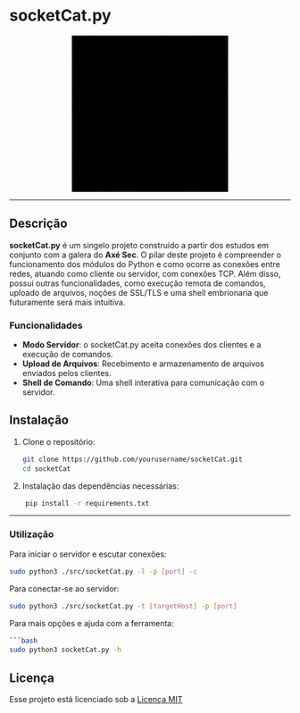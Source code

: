 # socketCat.py

<p align="center">
  <img align="center" width="280" src="./socketcat.gif" alt="socketCat Logo"/>
</p>

---

## Descrição

**socketCat.py** é um singelo projeto construído a partir dos estudos em conjunto com a galera do **Axé Sec**. O pilar deste projeto é compreender o funcionamento dos módulos do Python e como ocorre as conexões entre redes, atuando como cliente ou servidor, com conexões TCP. Além disso, possui outras funcionalidades, como execução remota de comandos, uploado de arquivos, noções de SSL/TLS e uma shell embrionaria que futuramente será mais intuitiva.

### Funcionalidades

- **Modo Servidor**: o socketCat.py aceita conexões dos clientes e a execução de comandos.
- **Upload de Arquivos**: Recebimento e armazenamento de arquivos enviados pelos clientes.
- **Shell de Comando**: Uma shell interativa para comunicação com o servidor.


## Instalação

1. Clone o repositório:
   ```bash
   git clone https://github.com/yourusername/socketCat.git
   cd socketCat
2. Instalação das dependências necessárias:
```bash
    pip install -r requirements.txt
```
---
### Utilização
Para iniciar o servidor e escutar conexões:
```bash
sudo python3 ./src/socketCat.py -l -p [port] -c
```

Para conectar-se ao servidor:
```bash
sudo python3 ./src/socketCat.py -t [targetHost] -p [port]
```

Para mais opções e ajuda com a ferramenta:
```bash
```bash 
sudo python3 socketCat.py -h
```

## Licença
Esse projeto está licenciado sob a [Licença MIT](LICENSE)
